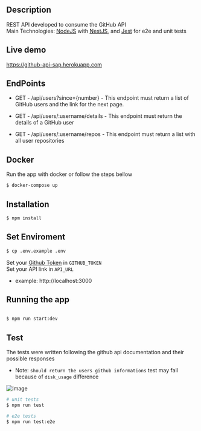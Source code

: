 ## Description

REST API developed to consume the GitHub API <br>
Main Technologies: [NodeJS](https://nodejs.dev) with [NestJS](https://nestjs.com), and [Jest](https://jestjs.io) for e2e and unit tests

## Live demo

https://github-api-sap.herokuapp.com

## EndPoints

- GET - /api/users?since={number} - This endpoint must return a list of GitHub users and the link for the next page.

- GET - /api/users/:username/details - This endpoint must return the details of a GitHub user

- GET - /api/users/:username/repos - This endpoint must return a list with all user repositories


## Docker

Run the app with docker or follow the steps bellow
```bash
$ docker-compose up
```

## Installation

```bash
$ npm install
```
## Set Enviroment

```bash
$ cp .env.example .env
```
Set your [Github Token](https://github.com/settings/tokens) in `GITHUB_TOKEN` <br>
Set your API link in `API_URL`
- example: http://localhost:3000

## Running the app

```bash

$ npm run start:dev

```

## Test

The tests were written following the github api documentation and their possible responses

* Note: `should return the users github informations` test may fail because of `disk_usage` difference

![image](https://user-images.githubusercontent.com/37910437/178146234-bb37bd12-bc43-473f-9b44-1bbc3a7e30a5.png)


```bash
# unit tests
$ npm run test

# e2e tests
$ npm run test:e2e
```
